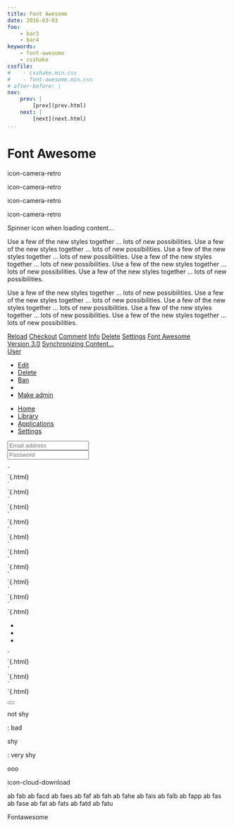 ```yaml
---
title: Font Awesome
date: 2016-03-03
foo:
    - bar3
    - bar4
keywords:
    - font-awesome
    - csshake
cssfile:
#    - csshake.min.css
#    - font-awesome.min.css
# after-before: |
nav:
    prev: |
        [prev](prev.html)
    next: |
        [next](next.html)
...
```


Font Awesome
============

<div id="navigator"><a href="index.html"><i class="icon-home icon-2x"></i></a></div>

<p><i class="icon-camera-retro icon-large"></i> icon-camera-retro</p>
<p><i class="icon-camera-retro icon-2x"></i> icon-camera-retro</p>
<p><i class="icon-camera-retro icon-3x"></i> icon-camera-retro</p>
<p><i class="icon-camera-retro icon-4x"></i> icon-camera-retro</p>

<i class="icon-spinner icon-spin"></i> Spinner icon when loading content...

<i class="icon-quote-left icon-4x pull-left icon-muted"></i>
Use a few of the new styles together ... lots of new possibilities.
Use a few of the new styles together ... lots of new possibilities.
Use a few of the new styles together ... lots of new possibilities.
Use a few of the new styles together ... lots of new possibilities.
Use a few of the new styles together ... lots of new possibilities.
Use a few of the new styles together ... lots of new possibilities.

<i class="icon-flag icon-4x pull-left icon-border"></i>
Use a few of the new styles together ... lots of new possibilities.
Use a few of the new styles together ... lots of new possibilities.
Use a few of the new styles together ... lots of new possibilities.
Use a few of the new styles together ... lots of new possibilities.
Use a few of the new styles together ... lots of new possibilities.

<a class="btn" href="#">
<i class="icon-repeat"></i> Reload</a>
<a class="btn btn-success" href="#">
<i class="icon-shopping-cart icon-large"></i> Checkout</a>
<a class="btn btn-large btn-primary" href="#">
<i class="icon-comment"></i> Comment</a>
<a class="btn btn-small btn-info" href="#">
<i class="icon-info-sign"></i> Info</a>
<a class="btn btn-danger" href="#">
<i class="icon-trash icon-large"></i> Delete</a>
<a class="btn btn-small" href="#">
<i class="icon-cog"></i> Settings</a>
<a class="btn btn-large btn-danger" href="#">
<i class="icon-flag icon-2x pull-left"></i>Font Awesome<br>Version 3.0</a>
<a class="btn btn-primary" href="#">
<i class="icon-refresh icon-spin"></i> Synchronizing Content...</a>

<div class="btn-group">
<a class="btn" href="#"><i class="icon-align-left"></i></a>
<a class="btn" href="#"><i class="icon-align-center"></i></a>
<a class="btn" href="#"><i class="icon-align-right"></i></a>
<a class="btn" href="#"><i class="icon-align-justify"></i></a>
</div>

<div class="btn-group open">
<a class="btn btn-primary" href="#"><i class="icon-user"></i> User</a>
<a class="btn btn-primary dropdown-toggle" data-toggle="dropdown" href="#"><span class="icon-caret-down"></span></a>
<ul class="dropdown-menu">
<li><a href="#"><i class="icon-pencil"></i> Edit</a></li>
<li><a href="#"><i class="icon-trash"></i> Delete</a></li>
<li><a href="#"><i class="icon-ban-circle"></i> Ban</a></li>
<li class="divider"></li>
<li><a href="#"><i class="i"></i> Make admin</a></li>
</ul>
</div>

<ul class="nav nav-list">
<li class="active"><a href="#"><i class="icon-home"></i> Home</a></li>
<li><a href="#"><i class="icon-book"></i> Library</a></li>
<li><a href="#"><i class="icon-pencil"></i> Applications</a></li>
<li><a href="#"><i class="icon-cogs"></i> Settings</a></li>
</ul>

<form>
<div class="input-prepend">
<span class="add-on"><i class="icon-envelope"></i></span>
<input class="span2" type="text" placeholder="Email address">
</div>
<div class="input-prepend">
<span class="add-on"><i class="icon-key"></i></span>
<input class="span2" type="password" placeholder="Password">
</div>
</form>

<div class="shake">`<div class="shake"></div>`{.html}</div>

<div class="shake-hard">`<div class="shake-hard"></div>`{.html}</div>

<div class="shake-slow">`<div class="shake-slow"></div>`{.html}</div>

<div class="shake-little">`<div class="shake-little"></div>`{.html}</div>

<div class="shake-horizontal">`<div class="shake-horizontal"></div>`{.html}</div>

<div class="shake-vertical">`<div class="shake-vertical"></div>`{.html}</div>

<div class="shake-rotate">`<div class="shake-rotate"></div>`{.html}</div>

<div class="shake-opacity">`<div class="shake-opacity"></div>`{.html}</div>

<div class="shake-crazy">`<div class="shake-crazy"></div>`{.html}</div>

<div class="shake-chunk">`<div class="shake-chunk"></div>`{.html}</div>

<ul class="shake-trigger">
<li class="shake-slow"></li>
<li class="shake-hard"></li>
<li class="shake"></li>
</ul>

<div class="shake-slow shake-constant">`<div class="shake-slow shake-constant"></div>`{.html}</div>

<div class="shake-slow shake-constant shake-constant--hover">`<div class="shake-slow shake-constant shake-constant--hover"></div>`{.html}</div>

<div class="shake-crazy shake-freeze">`<div class="shake-crazy shake-freeze"></div>`{.html}</div>

<button class='fa fa-plus icon-plus btn btn-xs btn-default' id="disqus"></button>

<!--
<iframe id="embed_dom" name="embed_dom" frameborder="0" style="border:1px solid #000;display:block;width:430px; height:320px;" src="https://www.processon.com/embed/56ea518ae4b064f66b7e3e4b"></iframe>

![](https://farm5.staticflickr.com/4094/4859138371_9713d4396e_b.jpg)

![](https://farm6.staticflickr.com/5531/9638435181_7e3e44c2b8_b.jpg)

![](https://farm5.staticflickr.com/4078/5441060528_31db7838ba_b.jpg)

![](https://farm9.staticflickr.com/8200/8248153196_7a7664e147_b.jpg)

![](https://farm4.staticflickr.com/3059/2835191823_e3636abb34_b.jpg)

-->

not shy

:   bad


<div class="tzx-shy">
shy

:   very shy
</div>

ooo

<i class="icon-camera-retro icon-large"></i>

<i class="icon-cloud-download"></i> icon-cloud-download

ab fab      <i class="icon-book"></i>
ab facd     <i class="icon-cloud-download"></i>
ab faes     <i class="icon-exclamation-sign"></i>
ab faf      <i class="icon-flag"></i>
ab fah      <i class="icon-heart"></i>
ab fahe     <i class="icon-heart-empty"></i>
ab fais     <i class="icon-info-sign"></i>
ab falb     <i class="icon-lightbulb"></i>
ab fapp     <i class="icon-pushpin"></i>
ab fas      <i class="icon-star"></i>
ab fase     <i class="icon-star-empty"></i>
ab fat      <i class="icon-tag"></i>
ab fats     <i class="icon-tags"></i>
ab fatd     <i class="icon-thumbs-down"></i>
ab fatu     <i class="icon-thumbs-up"></i>

<div class="tzx-banner">Fontawesome</div>
